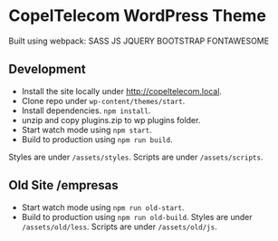 # CopelTelecom WordPress Theme

Built using webpack:
SASS
JS
JQUERY
BOOTSTRAP
FONTAWESOME

## Development

- Install the site locally under http://copeltelecom.local.
- Clone repo under `wp-content/themes/start`.
- Install dependencies. `npm install`.
- unzip and copy plugins.zip to wp plugins folder.
- Start watch mode using `npm start`.
- Build to production using `npm run build`.

Styles are under `/assets/styles`.
Scripts are under `/assets/scripts`.

## Old Site /empresas

- Start watch mode using `npm run old-start`.
- Build to production using `npm run old-build`.
Styles are under `/assets/old/less`.
Scripts are under `/assets/old/js`.
